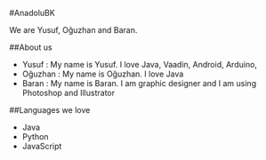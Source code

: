 
#AnadoluBK

We are Yusuf, Oğuzhan and Baran.

##About us

- Yusuf : My name is Yusuf. I love Java, Vaadin, Android, Arduino,
- Oğuzhan : My name is Oğuzhan. I love Java
- Baran : My name is Baran. I am graphic designer and I am using Photoshop and Illustrator

##Languages we love
- Java
- Python
- JavaScript
